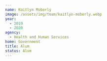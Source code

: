 ```yaml
---
name: Kaitlyn Moberly
image: /assets/img/team/kaitlyn-moberly.webp
year:
  - 2019
  - 2020
agency:
  - Health and Human Services
home: Government
title: Alum
status: Alum
---
```

